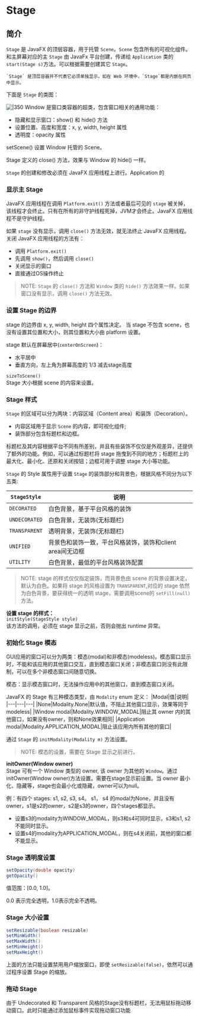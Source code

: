 # Stage

## 简介

`Stage` 是 JavaFX 的顶层容器，用于托管 `Scene`。`Scene` 包含所有的可视化组件。和主屏幕对应的主 `Stage` 由 JavaFx 平台创建，传递给 `Application` 类的 `start(Stage s)`方法。可以根据需要创建其它 `Stage`。

```ad-tip
`Stage` 是顶层容器并不代表它必须单独显示，如在 Web 环境中，`Stage`都是内嵌在网页中显示。
```

下面是 `Stage` 的类图：

![|350](Pasted%20image%2020230704205908.png)
Window 是窗口类容器的超类，包含窗口相关的通用功能：

- 隐藏和显示窗口：show() 和 hide() 方法
- 设置位置、高度和宽度：x, y, width, height 属性
- 透明度：opacity 属性

setScene() 设置 Window 托管的 Scene。

Stage 定义的 close() 方法，效果与 Window 的 hide() 一样。

`Stage` 的创建和修改必须在 JavaFX 应用线程上进行。Application 的

### 显示主 Stage

JavaFX 应用线程在调用 `Platform.exit()` 方法或者最后可见的 `stage` 被关掉，该线程才会终止。只有在所有的非守护线程死掉，JVM才会终止。JavaFX 应用线程不是守护线程。

如果 `stage` 没有显示，调用 `close()` 方法无效，就无法终止 JavaFX 应用线程。关闭 JavaFX 应用线程的方法有：

- 调用 `Platform.exit()`
- 先调用 `show()`，然后调用 `close()`
- 关闭显示的窗口
- 直接通过OS操作终止

> NOTE:  `Stage` 的 `close()` 方法和 `Window` 类的 `hide()` 方法效果一样。如果窗口没有显示，调用 `close()` 方法无效。

### 设置 Stage 的边界

stage 的边界由 x, y, width, height 四个属性决定。
当 stage 不包含 scene，也没有设置其位置和大小，则其位置和大小由 platform 设置。

stage 默认在屏幕居中(`centerOnScreen`)：

- 水平居中
- 垂直方向，左上角为屏幕高度的 1/3 减去stage高度

`sizeToScene()`  
Stage 大小根据 scene 的内容来设置。

### Stage 样式

`Stage` 的区域可以分为两块：内容区域（Content area）和装饰（Decoration）。

- 内容区域用于显示 `Scene` 的内容，即可视化组件;
- 装饰部分包含标题栏和边框。

标题栏及其内容根据平台不同有所差别，并且有些装饰不仅仅是外观差异，还提供了额外的功能。例如，可以通过标题栏将 stage 拖曳到不同的地方；标题栏上的最大化、最小化、还原和关闭按钮；边框可用于调整 stage 大小等功能。

`Stage` 的 Style 属性用于设置 `Stage` 的装饰部分和背景色，根据风格不同分为以下五类:

|`StageStyle`|说明|
|---|---|
|`DECORATED`|白色背景，基于平台风格的装饰|
|`UNDECORATED`|白色背景，无装饰(无标题栏)|
|`TRANSPARENT`|透明背景，无装饰(无标题栏)|
|`UNIFIED`|背景色和装饰一致，平台风格装饰，装饰和client area间无边框|
|`UTILITY`|白色背景，最低的平台风格装饰配置|

> NOTE: stage 的样式仅仅指定装饰，而背景色由 scene 的背景设置决定，默认为白色。如果将 stage 的风格设置为 `TRANSPARENT`,对应的 stage 依然为白色背景，要获得统一的透明 stage，需要调用scene的 `setFill(null)`方法。

**设置 stage 的样式：**  
`initStyle(StageStyle style)`  
该方法的调用，必须在 stage 显示之前，否则会抛出 runtime 异常。

### 初始化 Stage 模态

GUI应用的窗口可以分为两类：模态(modal)和非模态(modeless)。模态窗口显示时，不能和该应用的其他窗口交互，直到模态窗口关闭；非模态窗口则没有此限制，可以在多个非模态窗口间随意切换。

模态：显示模态窗口时，无法操作应用中的其他窗口，直到模态窗口关闭。

JavaFX 的 Stage 有三种模态类型，由 `Modality` enum 定义：
|Modal|值|说明|
|---|---|---|
|None|Modality.None|默认值，不阻止其他窗口显示，效果等同于 modeless|
|Window modal|Modality.WINDOW_MODAL|阻止其 owner 内的其他窗口，如果没有owner，则和None效果相同|
|Application modal|Modality.APPLICATION_MODAL|阻止该应用内所有其他的窗口|

通过 `Stage` 的 `initModality(Modality m)` 方法设置。
> NOTE: 模态的设置，需要在 Stage 显示之前进行。

**initOwner(Window owner)**  
Stage 可有一个 Window 类型的 owner, 该 owner 为其他的 `Window`。通过 initOwner(Window owner)方法设置。需要在stage显示前设置。当 owner 最小化、隐藏等，stage也会最小化或隐藏，owner可以为null。

例：有四个 stages: s1, s2, s3, s4。 s1， s4 的modal为None，并且没有owner，s1是s2的owner，s2是s3的owner，四个stages都显示。

- 设置s3的modality为WINDOW_MODAL，则s3和s4可同时显示，s3和s1, s2不能同时显示。
- 设置s4的modality为APPLICATION_MODAL，则在s4关闭前，其他的窗口都不能显示。

### Stage 透明度设置

```java
setOpacity(double opacity)
getOpacity()
```

值范围：[0.0, 1.0]。

0.0 表示完全透明，1.0表示完全不透明。

### Stage 大小设置

```java
setResizable(boolean resizable)
setMinWidth()
setMaxWidth()
setMinHeight()
setMaxHeight()
```

上面的方法只能设置禁用用户缩放窗口，即使 `setResizable(false)`，依然可以通过程序设置 Stage 的缩放。

### 拖动 Stage

由于 Undecorated 和 Transparent 风格的Stage没有标题栏，无法用鼠标拖动移动窗口。此时只能通过添加鼠标事件实现拖动窗口功能
